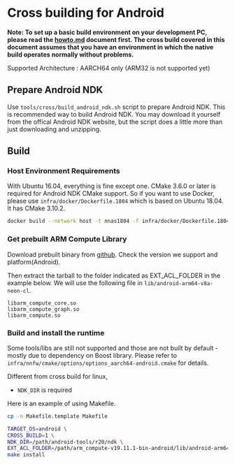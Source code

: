 # Cross building for Android

**Note: To set up a basic build environment on your development PC, please read the [howto.md](../howto.md) document first. The cross build covered in this document assumes that you have an environment in which the native build operates normally without problems.**

Supported Architecture : AARCH64 only (ARM32 is not supported yet)

## Prepare Android NDK

Use `tools/cross/build_android_ndk.sh` script to prepare Android NDK. This is recommended way to build Android NDK.
You may download it yourself from the offical Android NDK website, but the script does a little more than just downloading and unzipping.

## Build

### Host Environment Requirements

With Ubuntu 16.04, everything is fine except one. CMake 3.6.0 or later is required for Android NDK CMake support.
So if you want to use Docker, please use `infra/docker/Dockerfile.1804` which is based on Ubuntu 18.04. It has CMake 3.10.2.

```bash
docker build --network host -t nnas1804 -f infra/docker/Dockerfile.1804 infra/docker
```

### Get prebuilt ARM Compute Library

Download prebuilt binary from [github](https://github.com/ARM-software/ComputeLibrary/releases). Check the version we support and platform(Android).

Then extract the tarball to the folder indicated as EXT_ACL_FOLDER in the example below. We will use the following file in `lib/android-arm64-v8a-neon-cl`.

```
libarm_compute_core.so
libarm_compute_graph.so
libarm_compute.so
```

### Build and install the runtime

Some tools/libs are still not supported and those are not built by default - mostly due to dependency on Boost library.
Please refer to `infra/nnfw/cmake/options/options_aarch64-android.cmake` for details.

Different from cross build for linux,

- `NDK_DIR` is required

Here is an example of using Makefile.

```bash
cp -n Makefile.template Makefile

TARGET_OS=android \
CROSS_BUILD=1 \
NDK_DIR=/path/android-tools/r20/ndk \
EXT_ACL_FOLDER=/path/arm_compute-v19.11.1-bin-android/lib/android-arm64-v8a-neon-cl \
make install
```
